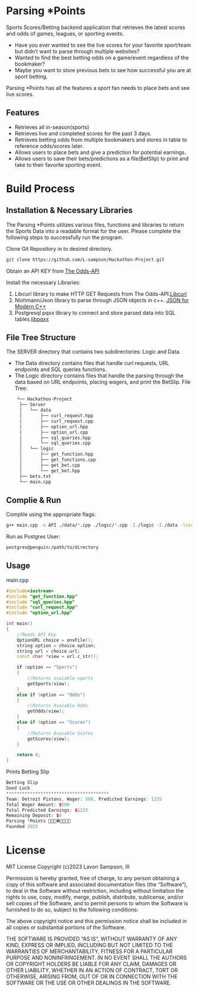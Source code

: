 # Parsing *Points
Sports Scores/Betting backend application that retrieves the latest scores and odds of games, leagues, or sporting events.

* Have you ever wanted to see the live scores for your favorite sport/team but didn’t want to parse through multiple websites? 
* Wanted to find the best betting odds on a game/event regardless of the bookmaker? 
* Maybe you want to store previous bets to see how successful you are at sport betting.

Parsing *Points has all the features a sport fan needs to place bets and see live scores.

## Features
* Retrieves all in-season(sports)
* Retrieves live and completed scores for the past 3 days.
* Retrieves betting odds from multiple bookmakers and stores in table to reference odds/scores later.
* Allows users to place bets and give a prediction for potential earnings.
* Allows users to save their bets/predictions as a file(BetSlip) to print and take to their favorite sporting event. 

# Build Process
## Installation & Necessary Libraries
The Parsing *Points utilizes various files, functions and libraries to return the Sports Data into a readable format for the user.
Please complete the following steps to successfully run the program.

Clone Git Repository in to desired directory.
```bash
git clone https://github.com/L-sampson/Hackathon-Project.git
```

Obtain an API KEY from [The Odds-API](https://the-odds-api.com/)

 Install the necessary Libraries:
 1. Libcurl library to make HTTP GET Requests from The Odds-API.[Libcurl](https://curl.se/libcurl/c/libcurl.html)
 2. Nlohmann/Json library to parse through JSON objects in c++. [JSON for Modern C++](https://json.nlohmann.me/)
 3. Postgresql pqxx library to connect and store parsed data into SQL tables.[libpqxx](https://pqxx.org/libpqxx/)

## File Tree Structure
The SERVER directory that contains two subdirectories: Logic and Data.
* The Data directory contains files that handle curl requests, URL endpoints and SQL queries functions.
* The Logic directory contains files that handle the parsing through the data based on URL endpoints, placing wagers, and print the BetSlip.
File Tree:
```html
    └── Hackathon-Project
     ├── Server
     │   └── data
     │       ├── curl_request.hpp
     |       ├── curl_request.cpp       
     │       ├── option_url.hpp
     |       ├── option_url.cpp
     │       ├── sql_queries.hpp
     │       └── sql_queries.cpp
     │   └── logic
     │       ├── get_function.hpp
     │       ├── get_functions.cpp
     │       ├── get_bet.cpp
     │       └── get_bet.hpp
     ├── bets.txt
     └── main.cpp
```
## Complie & Run
Complile using the appropriate flags:
```bash
g++ main.cpp -o API ./data/*.cpp ./logic/*.cpp -I./logic -I./data -lcurl -lpqxx
```
Run as Postgres User:
```bash
postgres@penguin:/path/to/directory
```

## Usage
main.cpp 
```c++
#include<iostream>
#include "get_function.hpp"
#include "sql_queries.hpp"
#include "curl_request.hpp"
#include "option_url.hpp"

int main()
{
    //Reads API Key
    OptionURL choice = envFile();
    string option = choice.option;
    string url = choice.url;
    const char *view = url.c_str();

    if (option == "Sports")
    {
        //Returns avaiable sports
        getSports(view);
    }
    else if (option == "Odds")
    {
        //Returns Avaiable Odds
        getOdds(view);
    }
    else if (option == "Scores")
    {
        //Returns Avaiable Scores
        getScores(view);
    }

    return 0;
}
```
Prints Betting Slip
```C++
Betting Slip
Good Luck
***************************************
Team: Detroit Pistons, Wager: 500, Predicted Earnings: 1225
Total Wager Amount: $500
Total Predicted Earnings: $1225
Remaining Deposit: $0
Parsing *Points 🏈🏀🏒⚽🏏⛳🥊🥋
Founded 2023
```
# License
MIT License
Copyright (c)2023 Lavon Sampson, III

Permission is hereby granted, free of charge, to any person obtaining a copy of this software and associated documentation files (the “Software”), to deal in the Software without restriction, including without limitation the rights to use, copy, modify, merge, publish, distribute, sublicense, and/or sell copies of the Software, and to permit persons to whom the Software is furnished to do so, subject to the following conditions:

The above copyright notice and this permission notice shall be included in all copies or substantial portions of the Software.

THE SOFTWARE IS PROVIDED “AS IS”, WITHOUT WARRANTY OF ANY KIND, EXPRESS OR IMPLIED, INCLUDING BUT NOT LIMITED TO THE WARRANTIES OF MERCHANTABILITY, FITNESS FOR A PARTICULAR PURPOSE AND NONINFRINGEMENT. IN NO EVENT SHALL THE AUTHORS OR COPYRIGHT HOLDERS BE LIABLE FOR ANY CLAIM, DAMAGES OR OTHER LIABILITY, WHETHER IN AN ACTION OF CONTRACT, TORT OR OTHERWISE, ARISING FROM, OUT OF OR IN CONNECTION WITH THE SOFTWARE OR THE USE OR OTHER DEALINGS IN THE SOFTWARE.
 



